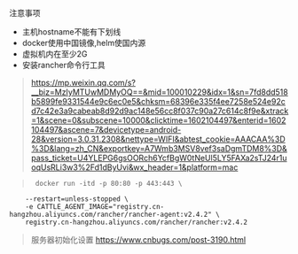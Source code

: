 注意事项

+ 主机hostname不能有下划线
+ docker使用中国镜像,helm使国内源
+ 虚拟机内在至少2G
+ 安装rancher命令行工具

> https://mp.weixin.qq.com/s?__biz=MzIyMTUwMDMyOQ==&mid=100010229&idx=1&sn=7fd8dd518b5899fe9331544e9c6ec0e5&chksm=68396e335f4ee7258e524e92cd7c42e3a9cabeab8d92d9ac148e56cc8f037c90a27c614c8f9e&xtrack=1&scene=0&subscene=10000&clicktime=1602104497&enterid=1602104497&ascene=7&devicetype=android-28&version=3.0.31.2308&nettype=WIFI&abtest_cookie=AAACAA%3D%3D&lang=zh_CN&exportkey=A7Wmb3MSV8vef3saDgmTDM8%3D&pass_ticket=U4YLEPG6gsOORch6YcfBgW0tNeUl5LY5FAXa2sTJ24r1uoqUsRLi3w3%2Fd1dByUvi&wx_header=1&platform=mac

>      docker run -itd -p 80:80 -p 443:443 \
        --restart=unless-stopped \
        -e CATTLE_AGENT_IMAGE="registry.cn-hangzhou.aliyuncs.com/rancher/rancher-agent:v2.4.2" \
        registry.cn-hangzhou.aliyuncs.com/rancher/rancher:v2.4.2



> 服务器初始化设置
> https://www.cnbugs.com/post-3190.html
